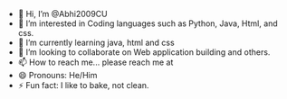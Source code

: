 - 👋 Hi, I’m @Abhi2009CU
- 👀 I’m interested in Coding languages such as Python, Java, Html, and css.
- 🌱 I’m currently learning java, html and css
- 💞️ I’m looking to collaborate on Web application building and others.
- 📫 How to reach me... please reach me at <to be reviewed>
- 😄 Pronouns: He/Him
- ⚡ Fun fact: I like to bake, not clean.

<!---
Abhi2009CU/Abhi2009CU is a ✨ special ✨ repository because its `README.md` (this file) appears on your GitHub profile.
You can click the Preview link to take a look at your changes.
--->
